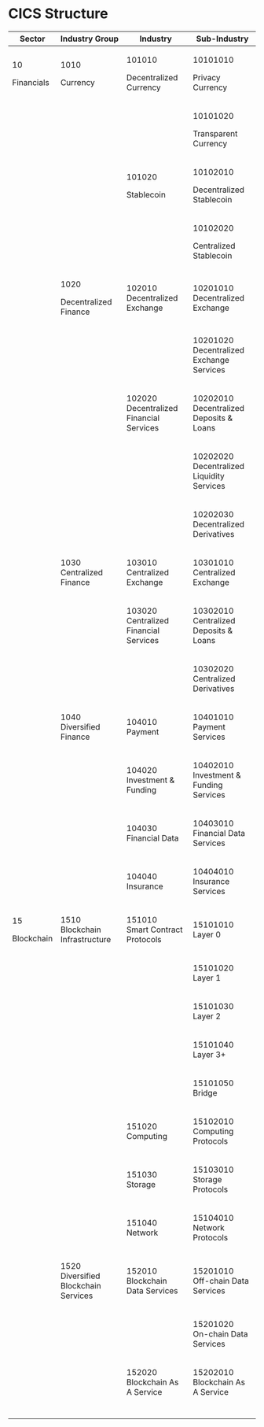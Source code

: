 # CICS Structure

| Sector                     | Industry Group                                 | Industry                                          | Sub-Industry                                           |
| -------------------------- | ---------------------------------------------- | ------------------------------------------------- | ------------------------------------------------------ |
| <p>10</p><p>Financials</p> | <p>1010</p><p>Currency</p>                     | <p>101010</p><p>Decentralized Currency</p>        | <p>10101010</p><p>Privacy Currency</p>                 |
|                            |                                                |                                                   | <p>10101020</p><p>Transparent Currency</p>             |
|                            |                                                | <p>101020</p><p>Stablecoin</p>                    | <p>10102010</p><p>Decentralized Stablecoin</p>         |
|                            |                                                |                                                   | <p>10102020</p><p>Centralized Stablecoin</p>           |
|                            | <p>1020</p><p>Decentralized Finance</p>        | <p>102010<br>Decentralized Exchange</p>           | <p>10201010<br>Decentralized Exchange</p>              |
|                            |                                                |                                                   | <p>10201020<br>Decentralized Exchange Services</p>     |
|                            |                                                | <p>102020<br>Decentralized Financial Services</p> | <p>10202010<br>Decentralized Deposits &#x26; Loans</p> |
|                            |                                                |                                                   | <p>10202020<br>Decentralized Liquidity Services</p>    |
|                            |                                                |                                                   | <p>10202030<br>Decentralized Derivatives</p>           |
|                            | 1030 Centralized Finance                       | <p>103010<br>Centralized Exchange</p>             | <p>10301010<br>Centralized Exchange</p>                |
|                            |                                                | <p>103020<br>Centralized Financial Services</p>   | <p>10302010<br>Centralized Deposits &#x26; Loans</p>   |
|                            |                                                |                                                   | <p>10302020<br>Centralized Derivatives</p>             |
|                            | <p>1040<br>Diversified Finance</p>             | <p>104010<br>Payment</p>                          | <p>10401010<br>Payment Services</p>                    |
|                            |                                                | <p>104020<br>Investment &#x26; Funding</p>        | <p>10402010<br>Investment &#x26; Funding Services</p>  |
|                            |                                                | <p>104030<br>Financial Data</p>                   | <p>10403010<br>Financial Data Services</p>             |
|                            |                                                | <p>104040<br>Insurance</p>                        | <p>10404010<br>Insurance Services</p>                  |
| <p>15</p><p>Blockchain</p> | <p>1510<br>Blockchain Infrastructure</p>       | <p>151010<br>Smart Contract Protocols</p>         | <p>15101010<br>Layer 0</p>                             |
|                            |                                                |                                                   | <p>15101020<br>Layer 1</p>                             |
|                            |                                                |                                                   | <p>15101030<br>Layer 2</p>                             |
|                            |                                                |                                                   | <p>15101040<br>Layer 3+</p>                            |
|                            |                                                |                                                   | <p>15101050<br>Bridge</p>                              |
|                            |                                                | <p>151020<br>Computing</p>                        | <p>15102010<br>Computing Protocols</p>                 |
|                            |                                                | <p>151030<br>Storage</p>                          | <p>15103010<br>Storage Protocols</p>                   |
|                            |                                                | <p>151040<br>Network</p>                          | <p>15104010<br>Network Protocols</p>                   |
|                            | <p>1520<br>Diversified Blockchain Services</p> | <p>152010<br>Blockchain Data Services</p>         | <p>15201010<br>Off-chain Data Services</p>             |
|                            |                                                |                                                   | <p>15201020<br>On-chain Data Services</p>              |
|                            |                                                | <p>152020<br>Blockchain As A Service</p>          | <p>15202010<br>Blockchain As A Service</p>             |
|                            |                                                |                                                   |                                                        |
|                            |                                                |                                                   |                                                        |
|                            |                                                |                                                   |                                                        |
|                            |                                                |                                                   |                                                        |
